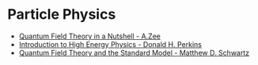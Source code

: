 # Particle Physics

- [Quantum Field Theory in a Nutshell - A.Zee](https://drive.google.com/file/d/1rZqp2cbVylSe7jJDRow51KrlraM-jtbH/view?usp=sharing)
- [Introduction to High Energy Physics - Donald H. Perkins](https://drive.google.com/file/d/1oPDKZFkgIfyKQEA0vOlY8fRoSi4vTEuO/view?usp=sharing)
- [Quantum Field Theory and the Standard Model - Matthew D. Schwartz](https://drive.google.com/file/d/1aV4MhJgDQtvd2Yre6Ulqw1NZ3VZaTMZu/view?usp=sharing)
